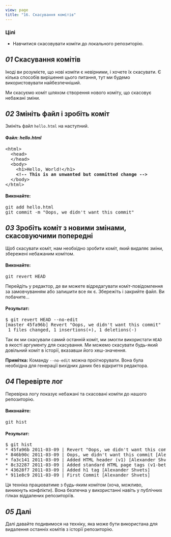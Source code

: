 ```yaml
---
view: page
title: "16. Скасування комітів"
---
```


<h3>Цілі</h3>

<ul><li>Навчитися скасовувати коміти до локального репозиторію.</li></ul>

<h2><em>01</em> Скасування комітів</h2>

<p>Іноді ви розумієте, що нові коміти є невірними, і хочете їх скасувати. Є кілька способів вирішення цього питання, тут ми будемо використовувати найбезпечніший.</p>

<p>Ми скасуємо коміт шляхом створення нового коміту, що скасовує небажані зміни.</p>

<h2><em>02</em> Змініть файл і зробіть коміт</h2>

<p>Змініть файл <code>hello.html</code> на наступний.</p>

<h4 class="h4-pre">Файл: <em>hello.html</em></h4>

<pre class="file">&lt;html&gt;
  &lt;head&gt;
  &lt;/head&gt;
  &lt;body&gt;
    &lt;h1&gt;Hello, World!&lt;/h1&gt;
    <strong>&lt;!-- This is an unwanted but committed change --&gt;</strong>
  &lt;/body&gt;
&lt;/html&gt;</pre>

<h4 class="h4-pre">Виконайте:</h4>

<pre class="instructions">git add hello.html
git commit -m "Oops, we didn't want this commit"</pre>

<h2><em>03</em> Зробіть коміт з новими змінами, скасовуючими попередні </h2>

<p>Щоб скасувати коміт, нам необхідно зробити коміт, який видаляє зміни, збережені небажаним комітом.</p>

<h4 class="h4-pre">Виконайте:</h4>

<pre class="instructions">git revert HEAD</pre>

<p>Перейдіть у редактор, де ви можете відредагувати коміт-повідомлення за замовчуванням або залишити все як є. Збережіть і закрийте файл. Ви побачите…</p>

<h4 class="h4-pre">Результат:</h4>

<pre class="sample">$ git revert HEAD --no-edit
[master 45fa96b] Revert "Oops, we didn't want this commit"
 1 files changed, 1 insertions(+), 1 deletions(-)</pre>

<p>Так як ми скасували самий останній коміт, ми змогли використати  <code>HEAD</code> в якості аргументу для скасування. Ми можемо скасувати будь-який довільний коміт в історії, вказавши його хеш-значення.</p>

<p class="note"><strong>Примітка:</strong> Команду <code>--no-edit</code> можна проігнорувати. Вона була необхідна для генерації вихідних даних без відкриття редактора.</p>

<h2><em>04</em> Перевірте лог</h2>

<p>Перевірка логу показує небажані та скасовані коміти до нашого репозиторію.</p>

<h4 class="h4-pre">Виконайте:</h4>

<pre class="instructions">git hist</pre>

<h4 class="h4-pre">Результат:</h4>

<pre class="sample">$ git hist
* 45fa96b 2011-03-09 | Revert "Oops, we didn't want this commit" (HEAD, master) [Alexander Shvets]
* 846b90c 2011-03-09 | Oops, we didn't want this commit [Alexander Shvets]
* fa3c141 2011-03-09 | Added HTML header (v1) [Alexander Shvets]
* 8c32287 2011-03-09 | Added standard HTML page tags (v1-beta) [Alexander Shvets]
* 43628f7 2011-03-09 | Added h1 tag [Alexander Shvets]
* 911e8c9 2011-03-09 | First Commit [Alexander Shvets]</pre>

<p>Ця техніка працюватиме з будь-яким комітом (хоча, можливо, виникнуть конфлікти). Вона безпечна у використанні навіть у публічних гілках віддалених репозиторіїв.</p>

<h2><em>05</em> Далі</h2>

<p>Далі давайте подивимося на техніку, яка може бути використана для видалення останніх комітів з історії репозиторію.</p>
